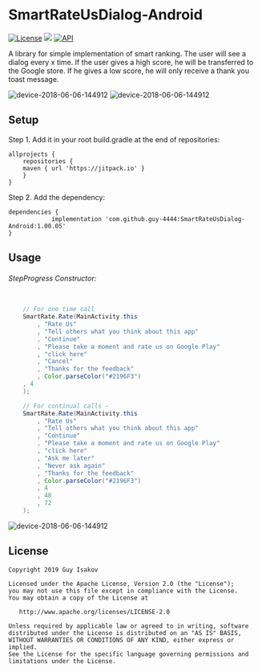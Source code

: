 # SmartRateUsDialog-Android
[![License](https://img.shields.io/badge/License-Apache%202.0-blue.svg)](https://github.com/vlad1m1r990/Lemniscate/blob/master/LICENSE)
[![](https://jitpack.io/v/guy-4444/SmartRateUsDialog-Android.svg)](https://jitpack.io/#guy-4444/SmartRateUsDialog-Android)
[![API](https://img.shields.io/badge/API-18%2B-green.svg?style=flat)]()

A library for simple implementation of smart ranking.
The user will see a dialog every x time.
If the user gives a high score, he will be transferred to the Google store. If he gives a low score, he will only receive a thank you toast message.

![device-2018-06-06-144912](https://github.com/guy-4444/SmartRateUsDialog-Android/blob/master/screen%20shot.png?raw=true)
![device-2018-06-06-144912](https://github.com/guy-4444/SmartRateUsDialog-Android/blob/master/screen%20shot%202.png?raw=true)

## Setup
Step 1. Add it in your root build.gradle at the end of repositories:
```
allprojects {
    repositories {
	maven { url 'https://jitpack.io' }
    }
}
```

Step 2. Add the dependency:

```
dependencies {
	        implementation 'com.github.guy-4444:SmartRateUsDialog-Android:1.00.05'
}
```
## Usage

###### StepProgress Constructor:
```java

    // For one time call
    SmartRate.Rate(MainActivity.this
    	, "Rate Us"
    	, "Tell others what you think about this app"
    	, "Continue"
    	, "Please take a moment and rate us on Google Play"
    	, "click here"
    	, "Cancel"
    	, "Thanks for the feedback"
    	, Color.parseColor("#2196F3")
   	, 4
    );

    // For continual calls - 
    SmartRate.Rate(MainActivity.this
    	, "Rate Us"
    	, "Tell others what you think about this app"
    	, "Continue"
    	, "Please take a moment and rate us on Google Play"
    	, "click here"
    	, "Ask me later"
    	, "Never ask again"
    	, "Thanks for the feedback"
    	, Color.parseColor("#2196F3")
    	, 4
    	, 48
    	, 72
    );
```

![device-2018-06-06-144912](https://github.com/guy-4444/SmartRateUsDialog-Android/blob/master/desc.png?raw=true)


## License

    Copyright 2019 Guy Isakov

    Licensed under the Apache License, Version 2.0 (the "License");
    you may not use this file except in compliance with the License.
    You may obtain a copy of the License at

       http://www.apache.org/licenses/LICENSE-2.0

    Unless required by applicable law or agreed to in writing, software
    distributed under the License is distributed on an "AS IS" BASIS,
    WITHOUT WARRANTIES OR CONDITIONS OF ANY KIND, either express or implied.
    See the License for the specific language governing permissions and
    limitations under the License.


